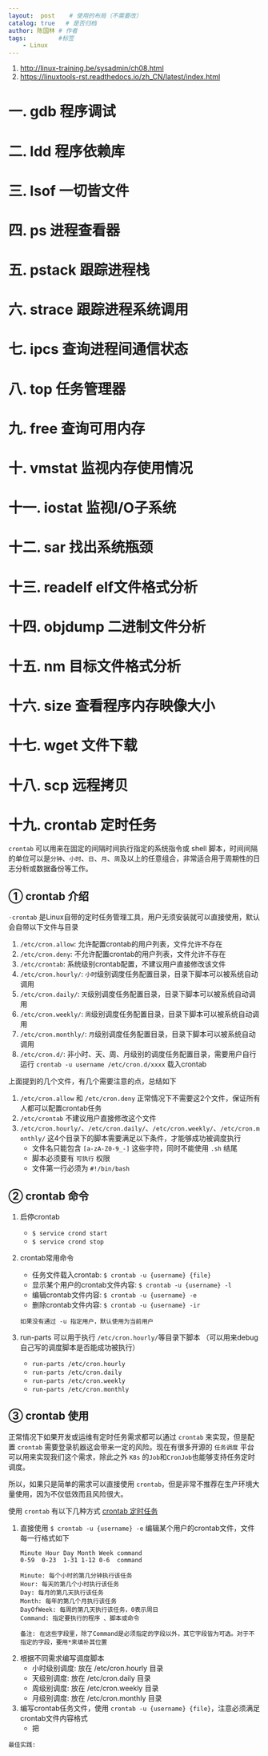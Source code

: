 ```yaml
---
layout:  post    # 使用的布局（不需要改）
catalog: true   # 是否归档
author: 陈国林 # 作者
tags:         #标签
    - Linux
---
```


1. http://linux-training.be/sysadmin/ch08.html
2. https://linuxtools-rst.readthedocs.io/zh_CN/latest/index.html

# 一. gdb 程序调试

# 二. ldd 程序依赖库

# 三. lsof 一切皆文件

# 四. ps 进程查看器

# 五. pstack 跟踪进程栈

# 六. strace 跟踪进程系统调用

# 七. ipcs 查询进程间通信状态

# 八. top 任务管理器

# 九. free 查询可用内存

# 十. vmstat 监视内存使用情况

# 十一. iostat 监视I/O子系统

# 十二. sar 找出系统瓶颈

# 十三. readelf elf文件格式分析

# 十四. objdump 二进制文件分析

# 十五. nm 目标文件格式分析

# 十六. size 查看程序内存映像大小

# 十七. wget 文件下载

# 十八. scp 远程拷贝

# 十九. crontab 定时任务
`crontab` 可以用来在固定的间隔时间执行指定的系统指令或 shell 脚本，时间间隔的单位可以是`分钟`、`小时`、`日`、`月`、`周`及以上的任意组合，非常适合用于周期性的日志分析或数据备份等工作。

## ① crontab 介绍
`·crontab` 是Linux自带的定时任务管理工具，用户无须安装就可以直接使用，默认会自带以下文件与目录

1. `/etc/cron.allow`: 允许配置crontab的用户列表，文件允许不存在
2. `/etc/cron.deny`: 不允许配置crontab的用户列表，文件允许不存在
3. `/etc/crontab`: 系统级别crontab配置，不建议用户直接修改该文件
4. `/etc/cron.hourly/`: `小时`级别调度任务配置目录，目录下脚本可以被系统自动调用
5. `/etc/cron.daily/`: `天`级别调度任务配置目录，目录下脚本可以被系统自动调用
6. `/etc/cron.weekly/`: `周`级别调度任务配置目录，目录下脚本可以被系统自动调用
7. `/etc/cron.monthly/`: `月`级别调度任务配置目录，目录下脚本可以被系统自动调用
8. `/etc/cron.d/`: 非小时、天、周、月级别的调度任务配置目录，需要用户自行运行 `crontab -u username /etc/cron.d/xxxx` 载入crontab

上面提到的几个文件，有几个需要注意的点，总结如下
1. `/etc/cron.allow` 和 `/etc/cron.deny` 正常情况下不需要这2个文件，保证所有人都可以配置crontab任务
2. `/etc/crontab` 不建议用户直接修改这个文件
3. `/etc/cron.hourly/`、`/etc/cron.daily/`、`/etc/cron.weekly/`、`/etc/cron.monthly/` 这4个目录下的脚本需要满足以下条件，才能够成功被调度执行
   + 文件名只能包含 `[a-zA-Z0-9_-]` 这些字符，同时不能使用 `.sh` 结尾
   + 脚本必须要有 `可执行` 权限
   + 文件第一行必须为 `#!/bin/bash`

## ② crontab 命令
1. 启停crontab
   + `$ service crond start`
   + `$ service crond stop`
2. crontab常用命令
   + 任务文件载入crontab: `$ crontab -u {username} {file}`
   + 显示某个用户的crontab文件内容: `$ crontab -u {username} -l`
   + 编辑crontab文件内容: `$ crontab -u {username} -e`
   + 删除crontab文件内容: `$ crontab -u {username} -ir`
   
   `如果没有通过 -u 指定用户，默认使用为当前用户`
3. run-parts 可以用于执行 `/etc/cron.hourly/`等目录下脚本 （可以用来debug自己写的调度脚本是否能成功被执行）
   + `run-parts /etc/cron.hourly`
   + `run-parts /etc/cron.daily`
   + `run-parts /etc/cron.weekly`
   + `run-parts /etc/cron.monthly`

## ③ crontab 使用
正常情况下如果开发或运维有定时任务需求都可以通过 `crontab` 来实现，但是配置 `crontab` 需要登录机器这会带来一定的风险。现在有很多开源的 `任务调度` 平台可以用来实现我们这个需求，除此之外 `K8s` 的`Job`和`CronJob`也能够支持任务定时调度。

所以，如果只是简单的需求可以直接使用 `crontab`，但是非常不推荐在生产环境大量使用，因为不仅低效而且风险很大。

使用 `crontab` 有以下几种方式  [crontab 定时任务](https://linuxtools-rst.readthedocs.io/zh_CN/latest/tool/crontab.html)

1. 直接使用 `$ crontab -u {username} -e` 编辑某个用户的crontab文件，文件每一行格式如下
   ```
   Minute Hour Day Month Week command
   0-59  0-23  1-31 1-12 0-6  command

   Minute: 每个小时的第几分钟执行该任务
   Hour: 每天的第几个小时执行该任务
   Day: 每月的第几天执行该任务
   Month: 每年的第几个月执行该任务
   DayOfWeek: 每周的第几天执行该任务，0表示周日
   Command: 指定要执行的程序 、脚本或命令
   
   备注: 在这些字段里，除了Command是必须指定的字段以外，其它字段皆为可选。对于不指定的字段，要用*来填补其位置
   ```
2. 根据不同需求编写调度脚本
   + 小时级别调度: 放在 /etc/cron.hourly 目录
   + 天级别调度: 放在 /etc/cron.daily 目录
   + 周级别调度: 放在 /etc/cron.weekly 目录
   + 月级别调度: 放在 /etc/cron.monthly 目录
3. 编写crontab任务文件，使用 `crontab -u {username} {file}`，注意必须满足crontab文件内容格式
   + 把
   
`最佳实践: `




